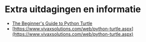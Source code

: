 # Extra uitdagingen en informatie

- [The Beginner's Guide to Python Turtle](https://realpython.com/beginners-guide-python-turtle/)
- [https://www.vivaxsolutions.com/web/python-turtle.aspx](https://www.vivaxsolutions.com/web/python-turtle.aspx)